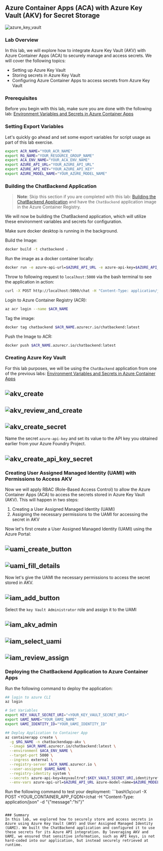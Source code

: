 ## Azure Container Apps (ACA) with Azure Key Vault (AKV) for Secret Storage

![azure_key_vault](./Assets/azure_key_vault.png)

### Lab Overview
In this lab, we will explore how to integrate Azure Key Vault (AKV) with Azure Container Apps (ACA) to securely manage and access secrets. We will cover the following topics:
- Setting up Azure Key Vault
- Storing secrets in Azure Key Vault
- Configuring Azure Container Apps to access secrets from Azure Key Vault

### Prerequisites
Before you begin with this lab, make sure you are done with the following lab: [Environment Variables and Secrets in Azure Container Apps](./EnvVariables_and_Secrets.md)

### Setting Export Variables
Let's quickly go ahead and set some export variables for script usage as part of this lab exercise.
```bash
export ACR_NAME="YOUR_ACR_NAME"
export RG_NAME="YOUR_RESOURCE_GROUP_NAME"
export ACA_ENV_NAME="YOUR_ACA_ENV_NAME"
export AZURE_API_URL="YOUR_AZURE_API_URL"
export AZURE_API_KEY="YOUR_AZURE_API_KEY"
export AZURE_MODEL_NAME="YOUR_AZURE_MODEL_NAME"
```

### Building the ChatBackend Application

>**Note**: Skip this section if you are completed with this lab: [Building the ChatBackend Application](./Building_the_ChatBackend_Application.md) and have the `ChatBackend` application image in the Azure Container Registry.

We will now be building the ChatBackend application, which will utilize these environment variables and secrets for configuration.

Make sure docker desktop is running in the background.

Build the Image:
```bash
docker build -t chatbackend .
```

Run the image as a docker container locally:
```bash
docker run -e azure-api-url=$AZURE_API_URL -e azure-api-key=$AZURE_API_KEY -e azure-model-name=$AZURE_MODEL_NAME -p 5000:5000 chatbackend
```

Throw to following request to `localhost:5000` via the bash terminal to see the application in action:
```bash
curl -X POST http://localhost:5000/chat -H "Content-Type: application/json" -d "{\"message\":\"hi\"}"
```

Login to Azure Container Registry (ACR):
```bash
az acr login --name $ACR_NAME
```

Tag the image:
```bash
docker tag chatbackend $ACR_NAME.azurecr.io/chatbackend:latest
```

Push the Image to ACR:
```bash
docker push $ACR_NAME.azurecr.io/chatbackend:latest
```

### Creating Azure Key Vault
For this lab purposes, we will be using the `ChatBackend` application from one of the previous labs: [Environment Variables and Secrets in Azure Container Apps](./EnvVariables_and_Secrets.md)

![akv_create](./Assets/akv_create.png)
--

![akv_review_and_create](./Assets/akv_review_and_create.png)
--

![akv_create_secret](./Assets/akv_create_secret.png)
--

Name the secret `azure-api-key` and set its value to the API key you obtained earlier from your Azure Foundry Project.

![akv_create_api_key_secret](./Assets/akv_create_api_key_secret.png)
--

### Creating User Assigned Managed Identity (UAMI) with Permissions to Access AKV
Now we will apply RBAC (Role-Based Access Control) to allow the Azure Container Apps (ACA) to access the secrets stored in Azure Key Vault (AKV). This will happen in two steps:
1) Creating a User Assigned Managed Identity (UAMI)
2) Assigning the necessary permissions to the UAMI for accessing the secret in AKV

Now let's first create a User Assigned Managed Identity (UAMI) using the Azure Portal:

![uami_create_button](./Assets/uami_create_button.png)
--

![uami_fill_details](./Assets/uami_fill_details.png)
--

Now let's give the UAMI the necessary permissions to access the secret stored in AKV.

![iam_add_button](./Assets/iam_add_button.png)
--

Select the `key Vault Administrator` role and assign it to the UAMI

![iam_akv_admin](./Assets/iam_akv_admin.png)
--

![iam_select_uami](./Assets/iam_select_uami.png)
--

![iam_review_assign](./Assets/iam_review_assign.png)
--

### Deploying the ChatBackend Application to Azure Container Apps
Run the following command to deploy the application:
```bash
## login to azure CLI
az login

# Set Variables
export KEY_VAULT_SECRET_URI="<YOUR_KEY_VAULT_SECRET_URI>"
export UAMI_NAME="YOUR_UAMI_NAME"
export UAMI_IDENTITY_ID="YOUR_UAMI_IDENTITY_ID"

## Deploy Application to Container App
az containerapp create \
  -g $RG_NAME -n chatbackendapp-akv \
  --image $ACR_NAME.azurecr.io/chatbackend:latest \
  --environment $ACA_ENV_NAME \
  --target-port 5000 \
  --ingress external \
  --registry-server $ACR_NAME.azurecr.io \
  --user-assigned $UAMI_NAME \
  --registry-identity system \
  --secrets azure-api-key=keyvaultref:$KEY_VAULT_SECRET_URI,identityref:$UAMI_IDENTITY_ID \
  --env-vars azure-api-url=$AZURE_API_URL azure-model-name=$AZURE_MODEL_NAME azure-api-key=secretref:azure-api-key
```

Run the following command to test your deployment:
```bash\1`q1`curl -X POST <YOUR_CONTAINER_APP_FQDN>/chat -H "Content-Type: application/json" -d "{\"message\":\"hi\"}"
```

### Summary
In this lab, we explored how to securely store and access secrets in Azure using Azure Key Vault (AKV) and User Assigned Managed Identity (UAMI). We built the ChatBackend application and configured it to use these secrets for its Azure API integration. By leveraging AKV and UAMI, we ensured that sensitive information, such as API keys, is not hard-coded into our application, but instead securely retrieved at runtime.